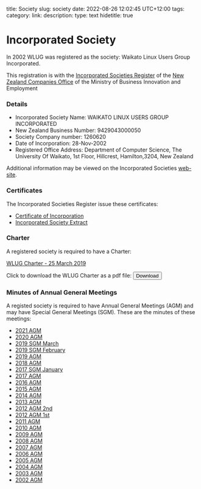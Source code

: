 title: Society
slug: society
date: 2022-08-26 12:02:45 UTC+12:00
tags: 
category: 
link: 
description: 
type: text
hidetitle: true
<!---
Draft completed: 2022-08-28 - Ian Stewart

Notes:
This society.md file resides in /pages/ folder. It links to files in 
/pages/charter/ and /pages/agm/.

When adding a new AGM minutes markdown file. Place it in /pages/agm/ as
yyyy-agm.md then update this file with * [yyyy AGM](/agm/yyyy-agm/)

This file, for the Charter and Incorporated Society information, links to 
files in the /pages/charter/ folder. The Incorporated Society files use images 
from /images/ folder. The Charter as a pdf file resides in /files/.

The file charter.html was created by LibreOffice and exported as html. The html
has been edited to include the metadata "<meta name="hidetitle" content="true"/>"
Ian - 2022-08-27
-->

# Incorporated Society

In 2002 WLUG was registered as the society: Waikato Linux Users Group Incorporated.

This registration is with the [Incorporated Societies Register](https://is-register.companiesoffice.govt.nz/) of the [New Zealand Companies Office](https://www.companiesoffice.govt.nz/) of the Ministry of Business Innovation and Employment 

### Details

* Incorporated Society Name: WAIKATO LINUX USERS GROUP INCORPORATED
* New Zealand Business Number: 9429043000050
* Society Company number: 1260620
* Date of Incorporation: 28-Nov-2002
* Registered Office Address: Department of Computer Science, The University Of Waikato, 1st Floor, Hillcrest, Hamilton,3204, New Zealand

Additional information may be viewed on the Incorporated Societies [web-site](https://is-register.companiesoffice.govt.nz/).

### Certificates

The Incorporated Societies Register issue these certificates:

* [Certificate of Incorporation](/charter/certificate-of-incorporation/)
* [Incorporated Society Extract](/charter/extract-of-incorporated-society)


### Charter

A registered society is required to have a Charter:

[WLUG Charter - 25 March 2019](/charter/charter/)

Click to download the WLUG Charter as a pdf file: 
<a href="/files/WLUG Charter - 25 Mar 2019.pdf" download>
<button type="button">Download</button>
</a>

### Minutes of Annual General Meetings

A registed society is required to have Annual General Meetings (AGM) and may have Special General Meetings (SGM). These are the minutes of these meetings:

* [2021 AGM](/agm/2021-agm/) 
* [2020 AGM](/agm/2020-agm/) 
* [2019 SGM March](/agm/2019-sgm-mar/) 
* [2019 SGM February](/agm/2019-sgm-feb/) 
* [2019 AGM](/agm/2019-agm/)                 
* [2018 AGM](/agm/2018-agm/) 
* [2017 SGM January](/agm/2017-sgm-jan/) 
* [2017 AGM](/agm/2017-agm/) 
* [2016 AGM](/agm/2016-agm/) 
* [2015 AGM](/agm/2015-agm/) 
* [2014 AGM](/agm/2014-agm/) 
* [2013 AGM](/agm/2013-agm/)                
* [2012 AGM 2nd](/agm/2012-agm-2nd/)       
* [2012 AGM 1st](/agm/2012-agm-1st/) 
* [2011 AGM](/agm/2011-agm/) 
* [2010 AGM](/agm/2010-agm/)  
* [2009 AGM](/agm/2009-agm/)   
* [2008 AGM](/agm/2008-agm/)  
* [2007 AGM](/agm/2007-agm/) 
* [2006 AGM](/agm/2006-agm/) 
* [2005 AGM](/agm/2005-agm/) 
* [2004 AGM](/agm/2004-agm/) 
* [2003 AGM](/agm/2003-agm/)                
* [2002 AGM](/agm/2002-agm/) 


